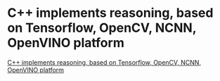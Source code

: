# C++ implements reasoning, based on Tensorflow, OpenCV, NCNN, OpenVINO platform
[C++ implements reasoning, based on Tensorflow, OpenCV, NCNN, OpenVINO platform](https://aiwithcloud.com/2022/09/15/c_implements_reasoning_based_on_tensorflow_opencv_ncnn_openvino_platform/)